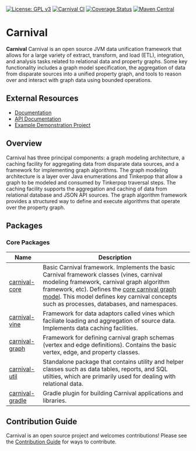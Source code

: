 [![License: GPL v3](https://img.shields.io/badge/License-GPL%20v3-blue.svg)](https://github.com/carnival-data/carnival/blob/master/LICENSE)
[![Carnival CI](https://github.com/carnival-data/carnival/actions/workflows/carnival_ci.yml/badge.svg)](https://github.com/carnival-data/carnival/actions/workflows/carnival_ci.yml)
<a href='https://coveralls.io/github/pmbb-ibi/carnival?branch=master'><img src='https://coveralls.io/repos/github/pmbb-ibi/carnival/badge.svg?branch=master' alt='Coverage Status' /></a>
[![Maven Central](https://img.shields.io/maven-central/v/io.github.carnival-data/carnival-core.svg?label=Maven%20Central)](https://search.maven.org/artifact/io.github.carnival-data/carnival-core)

# Carnival

**Carnival** Carnival is an open source JVM data unification framework that allows for a large variety of extract, transform, and load (ETL), integration, and analysis tasks related to relational data and property graphs. Some key functionality includes a graph model specification, the aggregation of data from disparate sources into a unified property graph, and tools to reason over and interact with graph data using bounded operations. 

## External Resources

-   [Documentation](https://carnival-data.github.io/carnival/)
-   [API Documentation](https://carnival-data.github.io/carnival/groovydoc/index.html)
-   [Example Demonstration Project](https://github.com/carnival-data/carnival-demo-biomedical)


## <a name="overview"></a> Overview

Carnival has three principal components: a graph modeling architecture, a caching facility for aggregating data from disparate data sources, and a framework for implementing graph algorithms.  The graph modeling architecture is a layer over Java enumerations and Tinkerpop that allow a graph to be modeled and consumed by Tinkerpop traversal steps.  The caching facility supports the aggregation and caching of data from relational database and JSON API sources.  The graph algorithm framework provides a structured way to define and execute algorithms that operate over the property graph.


## <a name="packages"></a> Packages

### Core Packages

Name | Description
--- | ---
[carnival-core](app/carnival-core/README.md) | Basic Carnival framework. Implements the basic Carnival framework classes (vines, carnival modeling framework, carnival graph algorithm framework, etc). Defines the [core carnival graph model](https://github.com/carnival-data/carnival/blob/master/app/carnival-core/src/main/groovy/carnival/core/graph/Core.groovy). This model defines key carnival concepts such as processes, databases, and namespaces.
[carnival-vine](app/carnival-vine/README.md) | Framework for data adaptors called vines which faciliate loading and aggregation of source data. Implements data caching facilities.
[carnival-graph](app/carnival-graph/README.md) | Framework for defining carnival graph schemas (vertex and edge definitions). Contains the basic vertex, edge, and property classes.
[carnival-util](app/carnival-util/README.md) | Standalone package that contains utility and helper classes such as data tables, reports, and SQL utilties, which are primarily used for dealing with relational data.
[carnival-gradle](app/carnival-gradle/README.md) | Gradle plugin for building Carnival applications and libraries.

## <a name="contribution-guide"></a> Contribution Guide
Carnival is an open source project and welcomes contributions! Please see the [Contribution Guide](CONTRIBUTING.md) for ways to contribute.


